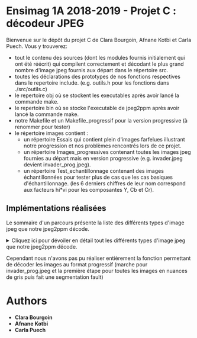 # Ensimag 1A 2018-2019 - Projet C : décodeur JPEG

Bienvenue sur le dépôt du projet C de Clara Bourgoin, Afnane Kotbi et Carla Puech.
Vous y trouverez:

- tout le contenu des sources (dont les modules fournis initialement qui ont été réécrit) qui compilent correctement et décodant le plus grand nombre d'image jpeg fournis aux départ dans le répertoire src.
- toutes les déclarations des prototypes de nos fonctions respectives dans le repertoire include. (e.g. outils.h pour les fonctions dans ./src/outils.c)
- le repertoire obj où se stockent les executables après avoir lancé la commande make.
- le repertoire bin où se stocke l'executable de jpeg2ppm après avoir lancé la commande make.
- notre Makefile et un Makefile_progressif pour la version progressive (à renommer pour tester)
- le répertoire images contient : 
    - un répertoire Essais qui contient plein d'images farfelues illustrant notre progression et nos problèmes rencontrés lors de ce projet.
    - un répertoire Images_progressives contenant toutes les images jpeg fournies au départ mais en version progressive (e.g. invader.jpeg devient invader_prog.jpeg).
    - un répertoire Test_echantillonnage contenant des images échantillonnées pour tester plus de cas que les cas basiques d'échantillonnage. (les 6 derniers chiffres de leur nom correspond aux facteurs hi*vi pour les composantes Y, Cb et Cr).

## Implémentations réalisées

Le sommaire d'un parcours présente la liste des différents types d'image jpeg que notre jpeg2ppm décode.

<details>
<summary> Cliquez ici pour dévoiler en détail tout les différents types d'image jpeg que notre jpeg2ppm décode. </summary>

1. Niveaux de gris (1 composante)
1. Taille 8 × 8 (un seul bloc)
1. Taille supérieure à un bloc
1. Troncature à droite
1. Troncature à gauche
1. Couleur (3 composantes YCbCr)
1. Troncature à droite et à gauche en même temps
1. Échantillonnage vertical
1. Échantillonnage horizontal
1. Échantillonnage vertical et horizontal en même temps
1. de trés grandes images
1. des échantillonnages moins courants (e.g. 2*1,2*1,1*1 ou 4*1,2*1,4*1 ou 2*2,2*2,2*1) 


</details>

Cependant nous n'avons pas pu réaliser entièrement la fonction permettant de décoder les images au format progressif (marche pour invader_prog.jpeg et la première étape pour toutes les images en nuances de gris puis fait une segmentation fault)

 
# Authors
* **Clara Bourgoin**
* **Afnane Kotbi**
* **Carla Puech**
